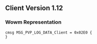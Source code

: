 ## Client Version 1.12

### Wowm Representation
```rust,ignore
cmsg MSG_PVP_LOG_DATA_Client = 0x02E0 {
}

```

